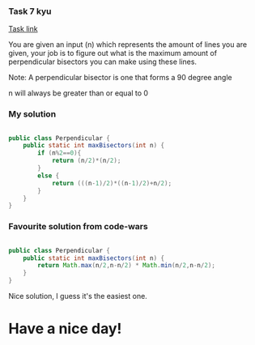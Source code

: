 ### Task 7 kyu

[Task link](https://www.codewars.com/kata/6391fe3f322221003db3bad6)

You are given an input (n) which represents the amount of lines you are given, your job is to figure out what is the maximum amount of perpendicular bisectors you can make using these lines.

Note: A perpendicular bisector is one that forms a 90 degree angle

n will always be greater than or equal to 0



### My solution

```Java

public class Perpendicular {
    public static int maxBisectors(int n) {
        if (n%2==0){
            return (n/2)*(n/2);
        }
        else {
            return (((n-1)/2)*((n-1)/2)+n/2);
        }
    }
}

```

### Favourite solution from code-wars

```Java

public class Perpendicular {
    public static int maxBisectors(int n) {
        return Math.max(n/2,n-n/2) * Math.min(n/2,n-n/2);
    }
}

```

Nice solution, I guess it's the easiest one.

# Have a nice day!